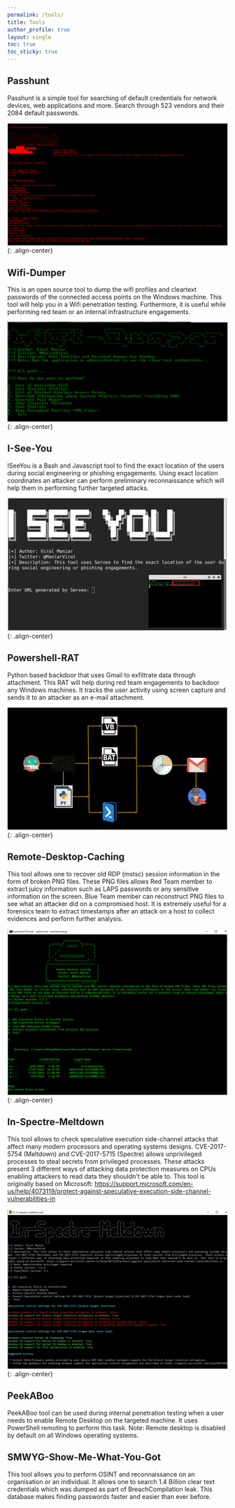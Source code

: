```yaml
---
permalink: /tools/
title: Tools
author_profile: true
layout: single
toc: true
toc_sticky: true
---
```


## Passhunt
Passhunt is a simple tool for searching of default credentials for network devices, web applications and more. Search through 523 vendors and their 2084 default passwords. 

![Passhunt](/assets/images/tools/Passhunt.PNG){: .align-center}

## Wifi-Dumper
This is an open source tool to dump the wifi profiles and cleartext passwords of the connected access points on the Windows machine. This tool will help you in a Wifi penetration testing. Furthermore, it is useful while performing red team or an internal infrastructure engagements.

![Wifi-Dumper](/assets/images/tools/Wifi-Dumper.PNG){: .align-center}

## I-See-You
ISeeYou is a Bash and Javascript tool to find the exact location of the users during social engineering or phishing engagements. Using exact location coordinates an attacker can perform preliminary reconnaissance which will help them in performing further targeted attacks.

![ISeeYou](/assets/images/tools/ISeeYou.PNG){: .align-center}

## Powershell-RAT
Python based backdoor that uses Gmail to exfiltrate data through attachment. This RAT will help during red team engagements to backdoor any Windows machines. It tracks the user activity using screen capture and sends it to an attacker as an e-mail attachment.

![Powershell-RAT](/assets/images/tools/Powershell-RAT.PNG){: .align-center}

## Remote-Desktop-Caching
This tool allows one to recover old RDP (mstsc) session information in the form of broken PNG files. These PNG files allows Red Team member to extract juicy information such as LAPS passwords or any sensitive information on the screen. Blue Team member can reconstruct PNG files to see what an attacker did on a compromised host. It is extremely useful for a forensics team to extract timestamps after an attack on a host to collect evidences and perform further analysis.

![Remote-Desktop-Caching](/assets/images/tools/Remote-Desktop-Caching.PNG){: .align-center}

## In-Spectre-Meltdown
This tool allows to check speculative execution side-channel attacks that affect many modern processors and operating systems designs. CVE-2017-5754 (Meltdown) and CVE-2017-5715 (Spectre) allows unprivileged processes to steal secrets from privileged processes. These attacks present 3 different ways of attacking data protection measures on CPUs enabling attackers to read data they shouldn't be able to. This tool is originally based on Microsoft: https://support.microsoft.com/en-us/help/4073119/protect-against-speculative-execution-side-channel-vulnerabilities-in 

![In-Spectre-Meltdown](/assets/images/tools/In-Spectre-Meltdown.PNG){: .align-center}

## PeekABoo
PeekABoo tool can be used during internal penetration testing when a user needs to enable Remote Desktop on the targeted machine. It uses PowerShell remoting to perform this task.  Note: Remote desktop is disabled by default on all Windows operating systems. 

## SMWYG-Show-Me-What-You-Got
This tool allows you to perform OSINT and reconnaissance on an organisation or an individual. It allows one to search 1.4 Billion clear text credentials which was dumped as part of BreachCompilation leak. This database makes finding passwords faster and easier than ever before.


